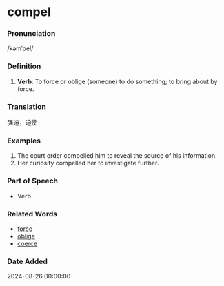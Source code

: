 # compel
### Pronunciation
/kəmˈpel/
### Definition
1. **Verb**: To force or oblige (someone) to do something; to bring about by force.
### Translation
强迫，迫使
### Examples
1. The court order compelled him to reveal the source of his information.
2. Her curiosity compelled her to investigate further.
### Part of Speech
- Verb
### Related Words
- [force](force.md)
- [oblige](oblige.md)
- [coerce](coerce.md)
### Date Added
2024-08-26 00:00:00